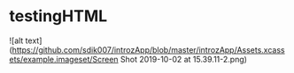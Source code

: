 # testingHTML


![alt text](https://github.com/sdik007/introzApp/blob/master/introzApp/Assets.xcassets/example.imageset/Screen Shot 2019-10-02 at 15.39.11-2.png)
